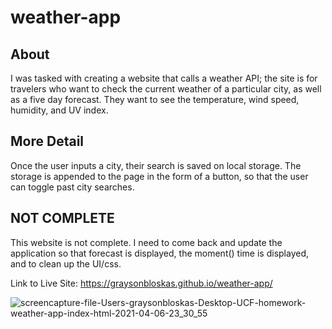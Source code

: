 # weather-app
## About
I was tasked with creating a website that calls a weather API; the site is for travelers who want to check the current weather of a particular city, as well as a five day forecast. They want to see the temperature, wind speed, humidity, and UV index. 

## More Detail
Once the user inputs a city, their search is saved on local storage. The storage is appended to the page in the form of a button, so that the user can toggle past city searches. 

## NOT COMPLETE
This website is not complete. I need to come back and update the application so that forecast is displayed, the moment() time is displayed, and to clean up the UI/css. 

Link to Live Site:
https://graysonbloskas.github.io/weather-app/



![screencapture-file-Users-graysonbloskas-Desktop-UCF-homework-weather-app-index-html-2021-04-06-23_30_55](https://user-images.githubusercontent.com/79467387/113806378-2a5e9c80-9730-11eb-9ab5-3055299b1454.png)

